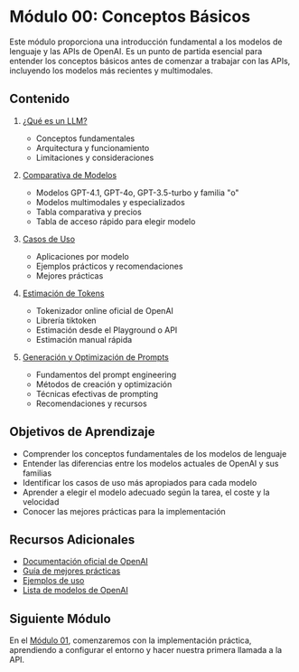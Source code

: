 # Módulo 00: Conceptos Básicos

Este módulo proporciona una introducción fundamental a los modelos de lenguaje y las APIs de OpenAI. Es un punto de partida esencial para entender los conceptos básicos antes de comenzar a trabajar con las APIs, incluyendo los modelos más recientes y multimodales.

## Contenido

1. [¿Qué es un LLM?](01_que_es_llm.md)
   - Conceptos fundamentales
   - Arquitectura y funcionamiento
   - Limitaciones y consideraciones

2. [Comparativa de Modelos](02_comparativa_modelos.md)
   - Modelos GPT-4.1, GPT-4o, GPT-3.5-turbo y familia "o"
   - Modelos multimodales y especializados
   - Tabla comparativa y precios
   - Tabla de acceso rápido para elegir modelo

3. [Casos de Uso](03_casos_uso.md)
   - Aplicaciones por modelo
   - Ejemplos prácticos y recomendaciones
   - Mejores prácticas

4. [Estimación de Tokens](04_estimacion_tokens.md)
   - Tokenizador online oficial de OpenAI
   - Librería tiktoken
   - Estimación desde el Playground o API
   - Estimación manual rápida

5. [Generación y Optimización de Prompts](05_generacion_promps.md)
   - Fundamentos del prompt engineering
   - Métodos de creación y optimización
   - Técnicas efectivas de prompting
   - Recomendaciones y recursos

## Objetivos de Aprendizaje

- Comprender los conceptos fundamentales de los modelos de lenguaje
- Entender las diferencias entre los modelos actuales de OpenAI y sus familias
- Identificar los casos de uso más apropiados para cada modelo
- Aprender a elegir el modelo adecuado según la tarea, el coste y la velocidad
- Conocer las mejores prácticas para la implementación

## Recursos Adicionales

- [Documentación oficial de OpenAI](https://platform.openai.com/docs)
- [Guía de mejores prácticas](https://platform.openai.com/docs/guides/gpt-best-practices)
- [Ejemplos de uso](https://platform.openai.com/examples)
- [Lista de modelos de OpenAI](https://platform.openai.com/docs/models)

## Siguiente Módulo

En el [Módulo 01](../01_introduccion/README.md), comenzaremos con la implementación práctica, aprendiendo a configurar el entorno y hacer nuestra primera llamada a la API. 